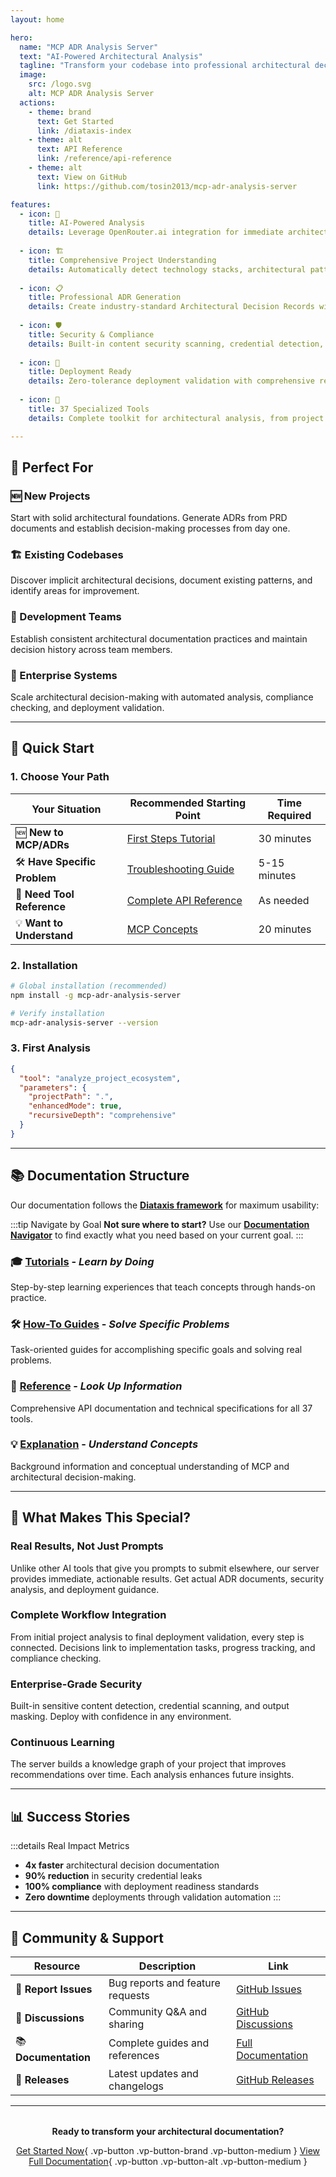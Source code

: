 ```yaml
---
layout: home

hero:
  name: "MCP ADR Analysis Server"
  text: "AI-Powered Architectural Analysis"
  tagline: "Transform your codebase into professional architectural decision records with intelligent AI analysis"
  image:
    src: /logo.svg
    alt: MCP ADR Analysis Server
  actions:
    - theme: brand
      text: Get Started
      link: /diataxis-index
    - theme: alt
      text: API Reference
      link: /reference/api-reference
    - theme: alt
      text: View on GitHub
      link: https://github.com/tosin2013/mcp-adr-analysis-server

features:
  - icon: 🤖
    title: AI-Powered Analysis
    details: Leverage OpenRouter.ai integration for immediate architectural insights instead of prompts. Get real ADR suggestions, technology analysis, and security recommendations.
    
  - icon: 🏗️
    title: Comprehensive Project Understanding
    details: Automatically detect technology stacks, architectural patterns, and design decisions. Understand your entire codebase ecosystem in minutes.
    
  - icon: 📋
    title: Professional ADR Generation
    details: Create industry-standard Architectural Decision Records with proper context, rationale, and consequences. Support for multiple templates including MADR.
    
  - icon: 🛡️
    title: Security & Compliance
    details: Built-in content security scanning, credential detection, and output masking. Deploy with confidence knowing sensitive information is protected.
    
  - icon: 🚀
    title: Deployment Ready
    details: Zero-tolerance deployment validation with comprehensive readiness checks. Track implementation progress from decision to production.
    
  - icon: 🔧
    title: 37 Specialized Tools
    details: Complete toolkit for architectural analysis, from project discovery to deployment guidance. Integrated workflow orchestration and troubleshooting.

---
```


## 🎯 Perfect For

### **🆕 New Projects**
Start with solid architectural foundations. Generate ADRs from PRD documents and establish decision-making processes from day one.

### **🏗️ Existing Codebases**
Discover implicit architectural decisions, document existing patterns, and identify areas for improvement.

### **👥 Development Teams**
Establish consistent architectural documentation practices and maintain decision history across team members.

### **🏢 Enterprise Systems**
Scale architectural decision-making with automated analysis, compliance checking, and deployment validation.

---

## 🚀 Quick Start

### 1. **Choose Your Path**

<div class="vp-doc">

| Your Situation | Recommended Starting Point | Time Required |
|----------------|---------------------------|---------------|
| 🆕 **New to MCP/ADRs** | [First Steps Tutorial](/tutorials/01-first-steps) | 30 minutes |
| 🛠️ **Have Specific Problem** | [Troubleshooting Guide](/how-to-guides/troubleshooting) | 5-15 minutes |
| 📖 **Need Tool Reference** | [Complete API Reference](/reference/api-reference) | As needed |
| 💡 **Want to Understand** | [MCP Concepts](/explanation/mcp-concepts) | 20 minutes |

</div>

### 2. **Installation**

```bash
# Global installation (recommended)
npm install -g mcp-adr-analysis-server

# Verify installation
mcp-adr-analysis-server --version
```

### 3. **First Analysis**

```json
{
  "tool": "analyze_project_ecosystem",
  "parameters": {
    "projectPath": ".",
    "enhancedMode": true,
    "recursiveDepth": "comprehensive"
  }
}
```

---

## 📚 Documentation Structure

Our documentation follows the **[Diataxis framework](https://diataxis.fr/)** for maximum usability:

:::tip Navigate by Goal
**Not sure where to start?** Use our **[Documentation Navigator](/diataxis-index)** to find exactly what you need based on your current goal.
:::

<div class="vp-doc">

### 🎓 [Tutorials](/tutorials/01-first-steps) - *Learn by Doing*
Step-by-step learning experiences that teach concepts through hands-on practice.

### 🛠️ [How-To Guides](/how-to-guides/troubleshooting) - *Solve Specific Problems*  
Task-oriented guides for accomplishing specific goals and solving real problems.

### 📖 [Reference](/reference/api-reference) - *Look Up Information*
Comprehensive API documentation and technical specifications for all 37 tools.

### 💡 [Explanation](/explanation/mcp-concepts) - *Understand Concepts*
Background information and conceptual understanding of MCP and architectural decision-making.

</div>

---

## 🌟 What Makes This Special?

### **Real Results, Not Just Prompts**
Unlike other AI tools that give you prompts to submit elsewhere, our server provides immediate, actionable results. Get actual ADR documents, security analysis, and deployment guidance.

### **Complete Workflow Integration** 
From initial project analysis to final deployment validation, every step is connected. Decisions link to implementation tasks, progress tracking, and compliance checking.

### **Enterprise-Grade Security**
Built-in sensitive content detection, credential scanning, and output masking. Deploy with confidence in any environment.

### **Continuous Learning**
The server builds a knowledge graph of your project that improves recommendations over time. Each analysis enhances future insights.

---

## 📊 Success Stories

:::details Real Impact Metrics
- **4x faster** architectural decision documentation
- **90% reduction** in security credential leaks  
- **100% compliance** with deployment readiness standards
- **Zero downtime** deployments through validation automation
:::

---

## 🤝 Community & Support

<div class="vp-doc">

| Resource | Description | Link |
|----------|-------------|------|
| 🐛 **Report Issues** | Bug reports and feature requests | [GitHub Issues](https://github.com/tosin2013/mcp-adr-analysis-server/issues) |
| 💬 **Discussions** | Community Q&A and sharing | [GitHub Discussions](https://github.com/tosin2013/mcp-adr-analysis-server/discussions) |
| 📚 **Documentation** | Complete guides and references | [Full Documentation](/README) |
| 🚀 **Releases** | Latest updates and changelogs | [GitHub Releases](https://github.com/tosin2013/mcp-adr-analysis-server/releases) |

</div>

---

<div class="vp-doc" style="text-align: center; margin-top: 2rem;">

**Ready to transform your architectural documentation?**

[Get Started Now](/diataxis-index){ .vp-button .vp-button-brand .vp-button-medium }
[View Full Documentation](/README){ .vp-button .vp-button-alt .vp-button-medium }

</div>
